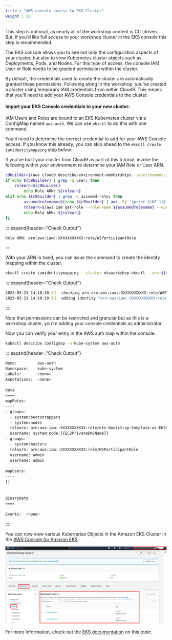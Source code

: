 ```yaml
---
title : "AWS console access to EKS Cluster"
weight : 28
---
```


This step is optional, as nearly all of the workshop content is CLI-driven. But, if you'd like full access to your workshop cluster in the EKS console this step is recommended.

The EKS console allows you to see not only the configuration aspects of your cluster, but also to view Kubernetes cluster objects such as Deployments, Pods, and Nodes. For this type of access, the console IAM User or Role needs to be granted permission within the cluster.

By default, the credentials used to create the cluster are automatically granted these permissions. Following along in the workshop, you've created a cluster using temporary IAM credentials from within Cloud9. This means that you'll need to add your AWS Console credentials to the cluster.

#### Import your EKS Console credentials to your new cluster:

IAM Users and Roles are bound to an EKS Kubernetes cluster via a ConfigMap named `aws-auth`. We can use `eksctl` to do this with one command.

You'll need to determine the correct credential to add for your AWS Console access. If you know this already, you can skip ahead to the `eksctl create iamidentitymapping` step below.

If you've built your cluster from Cloud9 as part of this tutorial, invoke the following within your environment to determine your IAM Role or User ARN. 

```bash
c9builder=$(aws cloud9 describe-environment-memberships --environment-id=$C9_PID | jq -r '.memberships[].userArn')
if echo ${c9builder} | grep -q user; then
	rolearn=${c9builder}
        echo Role ARN: ${rolearn}
elif echo ${c9builder} | grep -q assumed-role; then
        assumedrolename=$(echo ${c9builder} | awk -F/ '{print $(NF-1)}')
        rolearn=$(aws iam get-role --role-name ${assumedrolename} --query Role.Arn --output text) 
        echo Role ARN: ${rolearn}
fi
```

::::expand{header="Check Output"}
```bash
Role ARN: arn:aws:iam::XXXXXXXXXXX:role/WSParticipantRole
```
::::


With your ARN in hand, you can issue the command to create the identity mapping within the cluster.

```bash
eksctl create iamidentitymapping --cluster eksworkshop-eksctl --arn ${rolearn} --group system:masters --username admin
```

::::expand{header="Check Output"}
```bash
2023-05-21 14:10:10 [ℹ]  checking arn arn:aws:iam::XXXXXXXXXXX:role/WSParticipantRole against entries in the auth ConfigMap
2023-05-21 14:10:10 [ℹ]  adding identity "arn:aws:iam::XXXXXXXXXXX:role/WSParticipantRole" to auth ConfigMap
```
::::


Note that permissions can be restricted and granular but as this is a workshop cluster, you're adding your console credentials as administrator.

Now you can verify your entry in the AWS auth map within the console.

```bash
kubectl describe configmap -n kube-system aws-auth
```

::::expand{header="Check Output"}
```bash
Name:         aws-auth
Namespace:    kube-system
Labels:       <none>
Annotations:  <none>

Data
====
mapRoles:
----
- groups:
  - system:bootstrappers
  - system:nodes
  rolearn: arn:aws:iam::XXXXXXXXXXX:role/eks-bootstrap-template-ws-EKSNodegroupRole-1AL88NMU1M9N4
  username: system:node:{{EC2PrivateDNSName}}
- groups:
  - system:masters
  rolearn: arn:aws:iam::XXXXXXXXXXX:role/WSParticipantRole
  username: admin
  username: admin

mapUsers:
----
[]


BinaryData
====

Events:  <none>
```
::::

You can now view various Kubernetes Objects in the Amazon EKS Cluster in the [AWS Console for Amazon EKS](https://console.aws.amazon.com/eks/home?#/clusters/eksworkshop-eksctl?selectedTab=cluster-resources-tab&selectedResourceId=pods).


![console-access-to-eks-cluster](/static/images/iam/iam-role-rbac/console-access-to-eks-cluster.png)


For more information, check out the [EKS documentation](https://docs.aws.amazon.com/eks/latest/userguide/add-user-role.html) on this topic.
